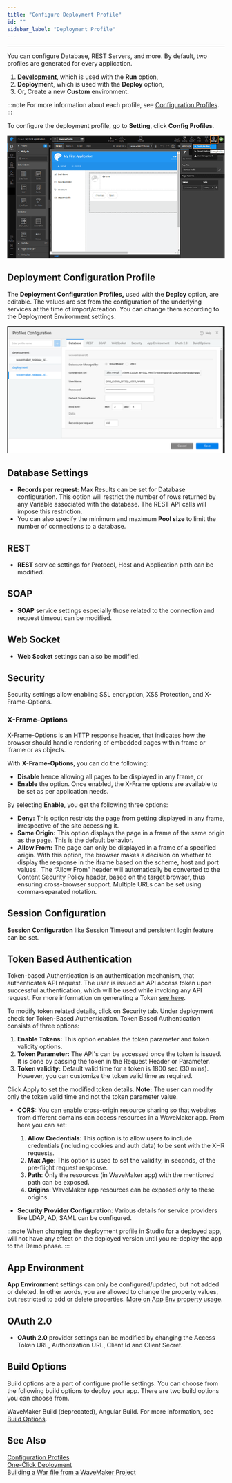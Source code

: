 ```yaml
---
title: "Configure Deployment Profile"
id: ""
sidebar_label: "Deployment Profile"
---
```

---

You can configure Database, REST Servers, and more. By default, two profiles are generated for every application.

1. **[Development](/learn/app-development/deployment/configuration-profiles#development-configuration-profile)**, which is used with the **Run** option,
2. **Deployment**, which is used with the **Deploy** option,
3. Or, Create a new **Custom** environment.

:::note
For more information about each profile, see [Configuration Profiles](/learn/app-development/deployment/configuration-profiles).
:::

To configure the deployment profile, go to **Setting**, click **Config Profiles**.

[![config settings](/learn/assets/config_settings.png)](/learn/assets/config_settings.png)

## Deployment Configuration Profile

The **Deployment Configuration Profiles,** used with the **Deploy** option, are editable. The values are set from the configuration of the underlying services at the time of import/creation. You can change them according to the Deployment Environment settings.

[![config deploy](/learn/assets/config_deploy.png)](/learn/assets/config_deploy.png)

## Database Settings

- **Records per request:** Max Results can be set for Database configuration. This option will restrict the number of rows returned by any Variable associated with the database. The REST API calls will impose this restriction.
- You can also specify the minimum and maximum **Pool size** to limit the number of connections to a database.

## REST

- **REST** service settings for Protocol, Host and Application path can be modified.

## SOAP

- **SOAP** service settings especially those related to the connection and request timeout can be modified.

## Web Socket

- **Web Socket** settings can also be modified.

## Security

Security settings allow enabling SSL encryption, XSS Protection, and X-Frame-Options.

### X-Frame-Options

X-Frame-Options is an HTTP response header, that indicates how the browser should handle rendering of embedded pages within frame or iframe or as objects. 

With **X-Frame-Options**, you can do the following:

- **Disable** hence allowing all pages to be displayed in any frame, or
- **Enable** the option. Once enabled, the X-Frame options are available to be set as per application needs. 

By selecting **Enable**, you get the following three options:

- **Deny:** This option restricts the page from getting displayed in any frame, irrespective of the site accessing it.
- **Same Origin:** This option displays the page in a frame of the same origin as the page. This is the default behavior.
- **Allow From:** The page can only be displayed in a frame of a specified origin. With this option, the browser makes a decision on whether to display the response in the iframe based on the scheme, host and port values.  The “Allow From” header will automatically be converted to the Content Security Policy header, based on the target browser, thus ensuring cross-browser support. Multiple URLs can be set using comma-separated notation.

## Session Configuration

**Session Configuration** like Session Timeout and persistent login feature can be set.

## Token Based Authentication

Token-based Authentication is an authentication mechanism, that authenticates API request. The user is issued an API access token upon successful authentication, which will be used while invoking any API request. For more information on generating a Token [see here](/learn/app-development/app-security/token-based-authentication/). 

To modify token related details, click on Security tab. Under deployment check for Token-Based Authentication. Token Based Authentication consists of three options:
        
1. **Enable Tokens:** This option enables the token parameter and token validity options.
2. **Token Parameter:** The API's can be accessed once the token is issued. It is done by passing the token in the Request Header or Parameter.
3. **Token validity:** Default valid time for a token is 1800 sec (30 mins). However, you can customize the token valid time as required.

Click Apply to set the modified token details. **Note:** The user can modify only the token valid time and not the token parameter value.

- **CORS:** You can enable cross-origin resource sharing so that websites from different domains can access resources in a WaveMaker app. From here you can set:

    1. **Allow Credentials**: This option is to allow users to include credentials (including cookies and auth data) to be sent with the XHR requests.
    2. **Max Age**: This option is used to set the validity, in seconds, of the pre-flight request response.
    3. **Path**: Only the resources (in WaveMaker app) with the mentioned path can be exposed.
    4. **Origins**: WaveMaker app resources can be exposed only to these origins.

- **Security Provider Configuration**: Various details for service providers like LDAP, AD, SAML can be configured.

:::note
When changing the deployment profile in Studio for a deployed app, will not have any effect on the deployed version until you re-deploy the app to the Demo phase.
:::

## App Environment

**App Environment** settings can only be configured/updated, but not added or deleted. In other words, you are allowed to change the property values, but restricted to add or delete properties. [More on App Env property usage](/learn/how-tos/using-app-environment-properties/).

## OAuth 2.0

- **OAuth 2.0** provider settings can be modified by changing the Access Token URL, Authorization URL, Client Id and Client Secret.

## Build Options

Build options are a part of configure profile settings. You can choose from the following build options to deploy your app. There are two build options you can choose from.

WaveMaker Build (deprecated), Angular Build. For more information, see [Build Options](/learn/app-development/deployment/build-options).

## See Also

[Configuration Profiles](/learn/app-development/deployment/configuration-profiles)  
[One-Click Deployment](/learn/app-development/deployment/one-click-deployment)  
[Building a War file from a WaveMaker Project](/learn/app-development/deployment/building-war-wavemaker-project/)